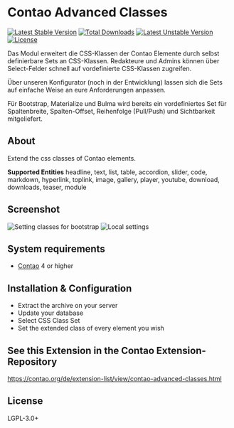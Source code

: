 Contao Advanced Classes
======================

[![Latest Stable Version](https://poser.pugx.org/contao-dd/advanced-classes-bundle/v/stable)](https://packagist.org/packages/contao-dd/advanced-classes-bundle) [![Total Downloads](https://poser.pugx.org/contao-dd/advanced-classes-bundle/downloads)](https://packagist.org/packages/contao-dd/advanced-classes-bundle) [![Latest Unstable Version](https://poser.pugx.org/contao-dd/advanced-classes-bundle/v/unstable)](https://packagist.org/packages/contao-dd/advanced-classes-bundle) [![License](https://poser.pugx.org/contao-dd/advanced-classes-bundle/license)](https://packagist.org/packages/contao-dd/advanced-classes-bundle)

Das Modul erweitert die CSS-Klassen der Contao Elemente durch selbst definierbare Sets an CSS-Klassen. Redakteure und Admins können über Select-Felder schnell auf vordefinierte CSS-Klassen zugreifen.

Über unseren Konfigurator (noch in der Entwicklung) lassen sich die Sets auf einfache Weise an eure Anforderungen anpassen.

Für Bootstrap, Materialize und Bulma wird bereits ein vordefiniertes Set für Spaltenbreite, Spalten-Offset, Reihenfolge (Pull/Push) und Sichtbarkeit mitgeliefert.


About
-----

Extend the css classes of Contao elements.

**Supported Entities**
headline, text, list, table, accordion, slider, code, markdown, hyperlink, toplink, image, gallery, player, youtube, download, downloads, teaser, module 


Screenshot
-----------

![Setting classes for bootstrap](http://pdir.de/contao-dd/advanced-classes-screenshot1-contao4.png)
![Local settings](http://pdir.de/contao-dd/advanced-classes-screenshot2-contao4.png)


System requirements
-------------------

* [Contao](https://github.com/contao/standard-edition) 4 or higher

Installation & Configuration
----------------------------

* Extract the archive on your server
* Update your database
* Select CSS Class Set
* Set the extended class of every element you wish


See this Extension in the Contao Extension-Repository
---------------

https://contao.org/de/extension-list/view/contao-advanced-classes.html


License
---------------
LGPL-3.0+
